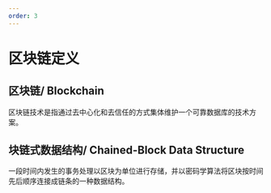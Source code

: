 ```yaml
---
order: 3
---
```


# 区块链定义

## 区块链/ Blockchain

区块链技术是指通过去中心化和去信任的方式集体维护一个可靠数据库的技术方案。

## 块链式数据结构/ Chained-Block Data Structure

一段时间内发生的事务处理以区块为单位进行存储，并以密码学算法将区块按时间先后顺序连接成链条的一种数据结构。

